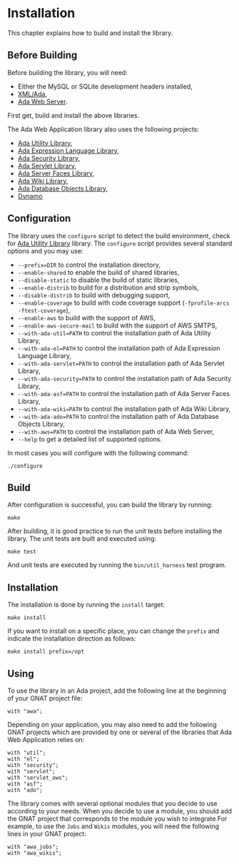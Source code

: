 # Installation

This chapter explains how to build and install the library.

## Before Building

Before building the library, you will need:

* Either the MySQL or SQLite development headers installed,
* [XML/Ada](http://libre.adacore.com/libre/tools/xmlada/),
* [Ada Web Server](http://libre.adacore.com/libre/tools/aws/).

First get, build and install the above libraries.

The Ada Web Application library also uses the following projects:

* [Ada Utility Library](https://github.com/stcarrez/ada-util),
* [Ada Expression Language Library](https://github.com/stcarrez/ada-el),
* [Ada Security Library](https://github.com/stcarrez/ada-security),
* [Ada Servlet Library](https://github.com/stcarrez/ada-servlet),
* [Ada Server Faces Library](https://github.com/stcarrez/ada-asf),
* [Ada Wiki Library](https://github.com/stcarrez/ada-wiki),
* [Ada Database Objects Library](https://github.com/stcarrez/ada-ado),
* [Dynamo](https://github.com/stcarrez/dynamo)


## Configuration

The library uses the `configure` script to detect the build environment,
check for [Ada Utility Library](https://github.com/stcarrez/ada-util) library.
The `configure` script provides several standard options
and you may use:

  * `--prefix=DIR` to control the installation directory,
  * `--enable-shared` to enable the build of shared libraries,
  * `--disable-static` to disable the build of static libraries,
  * `--enable-distrib` to build for a distribution and strip symbols,
  * `--disable-distrib` to build with debugging support,
  * `--enable-coverage` to build with code coverage support (`-fprofile-arcs -ftest-coverage`),
  * `--enable-aws` to build with the support of AWS,
  * `--enable-aws-secure-mail` to build with the support of AWS SMTPS,
  * `--with-ada-util=PATH` to control the installation path of Ada Utility Library,
  * `--with-ada-el=PATH` to control the installation path of Ada Expression Language Library,
  * `--with-ada-servlet=PATH` to control the installation path of Ada Servlet Library,
  * `--with-ada-security=PATH` to control the installation path of Ada Security Library,
  * `--with-ada-asf=PATH` to control the installation path of Ada Server Faces Library,
  * `--with-ada-wiki=PATH` to control the installation path of Ada Wiki Library,
  * `--with-ada-ado=PATH` to control the installation path of Ada Database Objects Library,
  * `--with-aws=PATH` to control the installation path of Ada Web Server,
  * `--help` to get a detailed list of supported options.

In most cases you will configure with the following command:
```
./configure
```

## Build

After configuration is successful, you can build the library by running:
```
make
```

After building, it is good practice to run the unit tests before installing the library.
The unit tests are built and executed using:
```
make test
```
And unit tests are executed by running the `bin/util_harness` test program.

## Installation
The installation is done by running the `install` target:

```
make install
```

If you want to install on a specific place, you can change the `prefix` and indicate the installation
direction as follows:

```
make install prefix=/opt
```

## Using

To use the library in an Ada project, add the following line at the beginning of your GNAT project file:

```
with "awa";
```

Depending on your application, you may also need to add the following GNAT projects which
are provided by one or several of the libraries that Ada Web Application relies on:

```
with "util";
with "el";
with "security";
with "servlet";
with "servlet_aws";
with "asf";
with "ado";
```

The library comes with several optional modules that you decide to use according to your needs.
When you decide to use a module, you should add the GNAT project that corresponds to the module
you wish to integrate  For example, to use the `Jobs` and `Wikis` modules, you will need
the following lines in your GNAT project:

```
with "awa_jobs";
with "awa_wikis";
```


